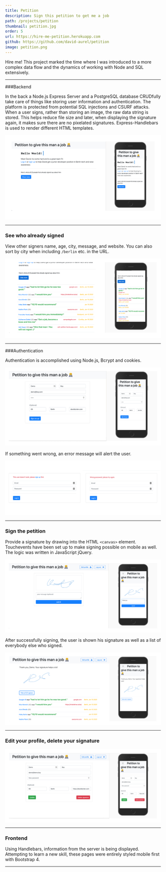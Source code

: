 ```yaml
---
title: Petition
description: Sign this petition to get me a job
path: /projects/petition
thumbnail: petition.jpg
order: 5
url: https://hire-me-petition.herokuapp.com
github: https://github.com/david-aurel/petition
image: petition.png
---
```


Hire me! This project marked the time where I was introduced to a more complex data flow and the dynamics of working with Node and SQL extensively.

---

###Backend

In the back a Node.js Express Server and a PostgreSQL database CRUDfully take care of things like storing user information and authentication. The platform is protected from potential SQL injections and CSURF attacks. When a user signs, rather than storing an image, the raw data string is stored. This helps reduce file size and later, when displaying the signature again, it makes sure there are no pixelated signatures. Express-Handlebars is used to render different HTML templates.

![img](./start.jpg)

---

### See who already signed

View other signers name, age, city, message, and website. You can also sort by city when including `/berlin` etc. in the URL.

![img](./start2.jpg)

---

###Authentication

Authentication is accomplished using Node.js, Bcrypt and cookies.

![img](./signup.jpg)

If something went wrong, an error message will alert the user.

![img](./error.jpg)

---

### Sign the petition

Provide a signature by drawing into the HTML `<canvas>` element. Touchevents have been set up to make signing possible on mobile as well. The logic was written in JavaScript jQuery.

![img](./sign.jpg)

After successfully signing, the user is shown his signature as well as a list of everybody else who signed.

![img](./sign2.jpg)

---

### Edit your profile, delete your signature

![img](./edit.jpg)

---

### Frontend

Using Handlebars, information from the server is being displayed. Attempting to learn a new skill, these pages were entirely styled mobile first with Bootstrap 4.

---

